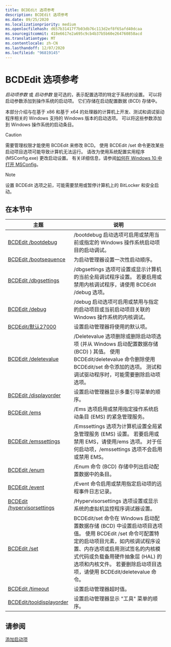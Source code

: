 ```yaml
---
title: BCDEdit 选项参考
description: BCDEdit 选项参考
ms.date: 09/25/2020
ms.localizationpriority: medium
ms.openlocfilehash: d657b31417f7b03db76c113d2ef8f65afd40dcaa
ms.sourcegitcommit: 418e6617e2a695c9cb4b37b5b60e264760858acd
ms.translationtype: MT
ms.contentlocale: zh-CN
ms.lasthandoff: 12/07/2020
ms.locfileid: "96819145"
---
```

# <a name="bcdedit-options-reference"></a>BCDEdit 选项参考

*启动项参数* 或 *启动参数* 是可选的，表示配置选项的特定于系统的设置。 可以将启动参数添加到操作系统的启动项。 它们存储在启动配置数据 (BCD) 存储中。

本部分介绍与在基于 x86 和基于 x64 的处理器的计算机上开发、测试和调试驱动程序相关的 Windows 支持的 Windows 版本的启动选项。 可以将这些参数添加到 Windows 操作系统的启动条目。

> [!CAUTION]
> 需要管理权限才能使用 BCDEdit 来修改 BCD。 使用 BCDEdit /set 命令更改某些启动项目选项可能导致计算机无法运行。 请改为使用系统配置实用程序 (MSConfig.exe) 更改启动设置。 有关详细信息，请参阅[如何在 Windows 10 中打开 MSConfig](https://support.microsoft.com/help/4026130/windows-how-to-open-msconfig-in-windows-10)。

> [!NOTE]
> 设置 BCDEdit 选项之前，可能需要禁用或暂停计算机上的 BitLocker 和安全启动。

## <a name="in-this-section"></a>在本节中

|主题|说明|
|--- |--- |
|[BCDEdit /bootdebug](bcdedit--bootdebug.md)|/bootdebug 启动选项可启用或禁用当前或指定的 Windows 操作系统启动项目的启动调试。|
|[BCDEdit /bootsequence](bcdedit--bootsequence.md)|为启动管理器设置一次性启动顺序。 |
|[BCDEdit /dbgsettings](bcdedit--dbgsettings.md)|/dbgsettings 选项可设置或显示计算机的当前全局调试程序设置。 若要启用或禁用内核调试程序，请使用 BCDEdit /debug 选项。|
|[BCDEdit /debug](bcdedit--debug.md)|/debug 启动选项可启用或禁用与指定的启动项目或当前启动项目关联的 Windows 操作系统的内核调试。|
|[BCDEdit/默认27000](bcdedit--default.md)| 设置启动管理器将使用的默认项。|
|[BCDEdit /deletevalue](bcdedit--deletevalue.md)|/Deletevalue 选项删除或删除启动项选项 (并从 Windows 启动配置数据存储 (BCD) ) 其值。 使用 BCDEdit/deletevalue 命令删除使用 BCDEdit/set 命令添加的选项。 测试和调试驱动程序时，可能需要删除启动项选项。|
|[BCDEdit /displayorder](bcdedit--displayorder.md)|设置启动管理器显示多重引导菜单的顺序。|
|[BCDEdit /ems](bcdedit--ems.md)|/Ems 选项启用或禁用指定操作系统启动条目 (EMS) 的紧急管理服务。|
|[BCDEdit /emssettings](bcdedit--emssettings.md)|/Emssettings 选项为计算机设置全局紧急管理服务 (EMS) 设置。 若要启用或禁用 EMS，请使用/ems 选项。 对于任何启动项，/emssettings 选项不会启用或禁用 EMS。|
|[BCDEdit /enum](bcdedit--enum.md)|/Enum 命令 (BCD) 存储中列出启动配置数据中的条目。 |
|[BCDEdit /event](bcdedit--event.md)|/Event 命令启用或禁用指定启动项的远程事件日志记录。 |
|[BCDEdit /hypervisorsettings](bcdedit--hypervisorsettings.md)|/Hypervisorsettings 选项设置或显示系统的虚拟机监控程序调试器设置。 |
|[BCDEdit /set](bcdedit--set.md)|BCDEdit/set 命令在 Windows 启动配置数据存储 (BCD) 中设置启动项目选项值。 使用 BCDEdit /set 命令可配置特定的启动项目元素，如内核调试程序设置、内存选项或启用测试签名的内核模式代码或负载备用硬件抽象层 (HAL) 的选项和内核文件。 若要删除启动项目选项，请使用 BCDEdit/deletevalue 命令。|
|[BCDEdit /timeout](bcdedit--timeout.md)|设置启动管理器超时值。 |
|[BCDEdit/tooldisplayorder](bcdedit--toolsdisplayorder.md)|设置启动管理器显示 "工具" 菜单的顺序。 |

## <a name="see-also"></a>请参阅

[添加启动项](./adding-boot-entries.md)
